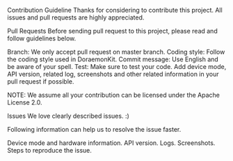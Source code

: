 Contribution Guideline
Thanks for considering to contribute this project. All issues and pull requests are highly appreciated.

Pull Requests
Before sending pull request to this project, please read and follow guidelines below.

Branch: We only accept pull request on master branch.
Coding style: Follow the coding style used in DoraemonKit.
Commit message: Use English and be aware of your spell.
Test: Make sure to test your code.
Add device mode, API version, related log, screenshots and other related information in your pull request if possible.

NOTE: We assume all your contribution can be licensed under the Apache License 2.0.

Issues
We love clearly described issues. :)

Following information can help us to resolve the issue faster.

Device mode and hardware information.
API version.
Logs.
Screenshots.
Steps to reproduce the issue.
